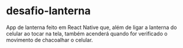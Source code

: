 # desafio-lanterna
App de lanterna feito em React Native que, além de ligar a lanterna do celular ao tocar na tela, também acenderá quando for verificado o movimento de chacoalhar o celular.
